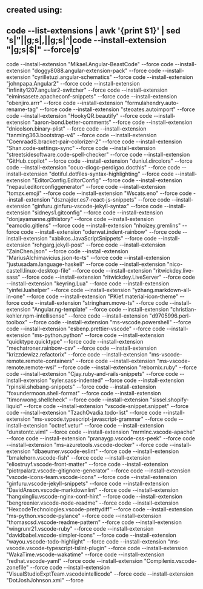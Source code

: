 ## created using:
## code --list-extensions | awk '{print $1}' | sed 's|"||g;s|,||g;s|^|code --install-extension "|g;s|$|" --force|g'
code --install-extension "Mikael.Angular-BeastCode" --force
code --install-extension "doggy8088.angular-extension-pack" --force
code --install-extension "cyrilletuzi.angular-schematics" --force
code --install-extension "johnpapa.Angular2" --force
code --install-extension "infinity1207.angular2-switcher" --force
code --install-extension "eiminsasete.apacheconf-snippets" --force
code --install-extension "obenjiro.arrr" --force
code --install-extension "formulahendry.auto-rename-tag" --force
code --install-extension "steoates.autoimport" --force
code --install-extension "HookyQR.beautify" --force
code --install-extension "aaron-bond.better-comments" --force
code --install-extension "dnicolson.binary-plist" --force
code --install-extension "tanming363.bootstrap-v4" --force
code --install-extension "CoenraadS.bracket-pair-colorizer-2" --force
code --install-extension "Shan.code-settings-sync" --force
code --install-extension "streetsidesoftware.code-spell-checker" --force
code --install-extension "GitHub.copilot" --force
code --install-extension "duniul.dircolors" --force
code --install-extension "oouo-diogo-perdigao.docthis" --force
code --install-extension "dotiful.dotfiles-syntax-highlighting" --force
code --install-extension "EditorConfig.EditorConfig" --force
code --install-extension "nepaul.editorconfiggenerator" --force
code --install-extension "tomzx.emoji" --force
code --install-extension "Wscats.eno" --force
code --install-extension "dsznajder.es7-react-js-snippets" --force
code --install-extension "ginfuru.ginfuru-vscode-jekyll-syntax" --force
code --install-extension "sidneys1.gitconfig" --force
code --install-extension "donjayamanne.githistory" --force
code --install-extension "eamodio.gitlens" --force
code --install-extension "nhoizey.gremlins" --force
code --install-extension "oderwat.indent-rainbow" --force
code --install-extension "xabikos.JavaScriptSnippets" --force
code --install-extension "rohgarg.jekyll-post" --force
code --install-extension "ZainChen.json" --force
code --install-extension "MariusAlchimavicius.json-to-ts" --force
code --install-extension "justusadam.language-haskell" --force
code --install-extension "nico-castell.linux-desktop-file" --force
code --install-extension "ritwickdey.live-sass" --force
code --install-extension "ritwickdey.LiveServer" --force
code --install-extension "keyring.Lua" --force
code --install-extension "yinfei.luahelper" --force
code --install-extension "yzhang.markdown-all-in-one" --force
code --install-extension "PKief.material-icon-theme" --force
code --install-extension "stringham.move-ts" --force
code --install-extension "Angular.ng-template" --force
code --install-extension "christian-kohler.npm-intellisense" --force
code --install-extension "d9705996.perl-toolbox" --force
code --install-extension "ms-vscode.powershell" --force
code --install-extension "esbenp.prettier-vscode" --force
code --install-extension "ms-python.python" --force
code --install-extension "quicktype.quicktype" --force
code --install-extension "mechatroner.rainbow-csv" --force
code --install-extension "krizzdewizz.refactorix" --force
code --install-extension "ms-vscode-remote.remote-containers" --force
code --install-extension "ms-vscode-remote.remote-wsl" --force
code --install-extension "rebornix.ruby" --force
code --install-extension "Cjay.ruby-and-rails-snippets" --force
code --install-extension "syler.sass-indented" --force
code --install-extension "rpinski.shebang-snippets" --force
code --install-extension "foxundermoon.shell-format" --force
code --install-extension "timonwong.shellcheck" --force
code --install-extension "sissel.shopify-liquid" --force
code --install-extension "vscode-snippet.snippet" --force
code --install-extension "TzachOvadia.todo-list" --force
code --install-extension "ms-vscode.typescript-javascript-grammar" --force
code --install-extension "octref.vetur" --force
code --install-extension "dunstontc.viml" --force
code --install-extension "mrmlnc.vscode-apache" --force
code --install-extension "pranaygp.vscode-css-peek" --force
code --install-extension "ms-azuretools.vscode-docker" --force
code --install-extension "dbaeumer.vscode-eslint" --force
code --install-extension "bmalehorn.vscode-fish" --force
code --install-extension "eliostruyf.vscode-front-matter" --force
code --install-extension "piotrpalarz.vscode-gitignore-generator" --force
code --install-extension "vscode-icons-team.vscode-icons" --force
code --install-extension "ginfuru.vscode-jekyll-snippets" --force
code --install-extension "DavidAnson.vscode-markdownlint" --force
code --install-extension "hangxingliu.vscode-nginx-conf-hint" --force
code --install-extension "bengreenier.vscode-node-readme" --force
code --install-extension "HexcodeTechnologies.vscode-prettydiff" --force
code --install-extension "ms-python.vscode-pylance" --force
code --install-extension "thomascsd.vscode-readme-pattern" --force
code --install-extension "wingrunr21.vscode-ruby" --force
code --install-extension "davidbabel.vscode-simpler-icons" --force
code --install-extension "wayou.vscode-todo-highlight" --force
code --install-extension "ms-vscode.vscode-typescript-tslint-plugin" --force
code --install-extension "WakaTime.vscode-wakatime" --force
code --install-extension "redhat.vscode-yaml" --force
code --install-extension "Compilenix.vscode-zonefile" --force
code --install-extension "VisualStudioExptTeam.vscodeintellicode" --force
code --install-extension "DotJoshJohnson.xml" --force
